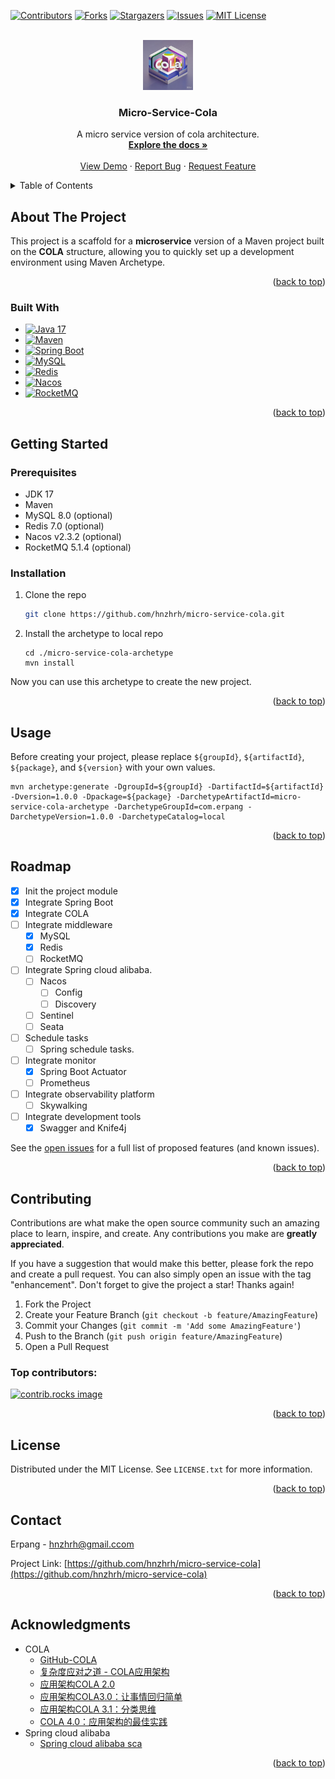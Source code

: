 <!-- Improved compatibility of back to top link: See: https://github.com/hnzhrh/micro-service-cola/pull/73 -->
<a id="readme-top"></a>
<!--
*** Thanks for checking out the Best-README-Template. If you have a suggestion
*** that would make this better, please fork the repo and create a pull request
*** or simply open an issue with the tag "enhancement".
*** Don't forget to give the project a star!
*** Thanks again! Now go create something AMAZING! :D
-->



<!-- PROJECT SHIELDS -->
<!--
*** I'm using markdown "reference style" links for readability.
*** Reference links are enclosed in brackets [ ] instead of parentheses ( ).
*** See the bottom of this document for the declaration of the reference variables
*** for contributors-url, forks-url, etc. This is an optional, concise syntax you may use.
*** https://www.markdownguide.org/basic-syntax/#reference-style-links
-->
[![Contributors][contributors-shield]][contributors-url]
[![Forks][forks-shield]][forks-url]
[![Stargazers][stars-shield]][stars-url]
[![Issues][issues-shield]][issues-url]
[![MIT License][license-shield]][license-url]



<!-- PROJECT LOGO -->
<br />
<div align="center">
  <a href="https://github.com/hnzhrh/micro-service-cola">
    <img src="images/logo.png" alt="Logo" width="80" height="80">
  </a>

  <h3 align="center">Micro-Service-Cola</h3>

  <p align="center">
    A micro service version of cola architecture.
    <br />
    <a href="https://github.com/hnzhrh/micro-service-cola"><strong>Explore the docs »</strong></a>
    <br />
    <br />
    <a href="https://github.com/hnzhrh/micro-service-cola">View Demo</a>
    ·
    <a href="https://github.com/hnzhrh/micro-service-cola/issues/new?labels=bug&template=bug-report---.md">Report Bug</a>
    ·
    <a href="https://github.com/hnzhrh/micro-service-cola/issues/new?labels=enhancement&template=feature-request---.md">Request Feature</a>
  </p>
</div>



<!-- TABLE OF CONTENTS -->
<details>
  <summary>Table of Contents</summary>
  <ol>
    <li>
      <a href="#about-the-project">About The Project</a>
      <ul>
        <li><a href="#built-with">Built With</a></li>
      </ul>
    </li>
    <li>
      <a href="#getting-started">Getting Started</a>
      <ul>
        <li><a href="#prerequisites">Prerequisites</a></li>
        <li><a href="#installation">Installation</a></li>
      </ul>
    </li>
    <li><a href="#usage">Usage</a></li>
    <li><a href="#roadmap">Roadmap</a></li>
    <li><a href="#contributing">Contributing</a></li>
    <li><a href="#license">License</a></li>
    <li><a href="#contact">Contact</a></li>
    <li><a href="#acknowledgments">Acknowledgments</a></li>
  </ol>
</details>



<!-- ABOUT THE PROJECT -->
## About The Project

This project is a scaffold for a **microservice** version of a Maven project built on the **COLA** structure, allowing you to quickly set up a development environment using Maven Archetype.

<p align="right">(<a href="#readme-top">back to top</a>)</p>



### Built With

* [![Java 17][JDK]][JDK-url]
* [![Maven][Maven]][Maven-url]
* [![Spring Boot][SpringBoot]][SpringBoot-url]
* [![MySQL][MySQL]][MySQL-url]
* [![Redis][Redis]][Redis-url]
* [![Nacos][Nacos]][Nacos-url]
* [![RocketMQ][RocketMQ]][RocketMQ-url]

<p align="right">(<a href="#readme-top">back to top</a>)</p>



<!-- GETTING STARTED -->
## Getting Started

### Prerequisites

* JDK 17
* Maven
* MySQL 8.0 (optional)
* Redis 7.0 (optional)
* Nacos v2.3.2 (optional)
* RocketMQ 5.1.4 (optional)

### Installation

1. Clone the repo
   ```sh
   git clone https://github.com/hnzhrh/micro-service-cola.git
   ```
2. Install the archetype to local repo
   ```shell
   cd ./micro-service-cola-archetype
   mvn install
   ```
Now you can use this archetype to create the new project.

<p align="right">(<a href="#readme-top">back to top</a>)</p>



<!-- USAGE EXAMPLES -->
## Usage

Before creating your project, please replace `${groupId}`, `${artifactId}`, `${package}`, and `${version}` with your own values.

```shell
mvn archetype:generate -DgroupId=${groupId} -DartifactId=${artifactId} -Dversion=1.0.0 -Dpackage=${package} -DarchetypeArtifactId=micro-service-cola-archetype -DarchetypeGroupId=com.erpang -DarchetypeVersion=1.0.0 -DarchetypeCatalog=local
```



[//]: # (_For more examples, please refer to the [Documentation]&#40;https://example.com&#41;_)

<p align="right">(<a href="#readme-top">back to top</a>)</p>



<!-- ROADMAP -->
## Roadmap

- [x] Init the project module
- [x] Integrate Spring Boot
- [x] Integrate COLA
- [ ] Integrate middleware
  - [x] MySQL
  - [x] Redis
  - [ ] RocketMQ
- [ ] Integrate Spring cloud alibaba.
  - [ ] Nacos
    - [ ] Config
    - [ ] Discovery
  - [ ] Sentinel
  - [ ] Seata
- [ ] Schedule tasks
  - [ ] Spring schedule tasks.
- [ ] Integrate monitor
  - [x] Spring Boot Actuator
  - [ ] Prometheus
- [ ] Integrate observability platform
  - [ ] Skywalking
- [ ] Integrate development tools
  - [x] Swagger and Knife4j

See the [open issues](https://github.com/hnzhrh/micro-service-cola/issues) for a full list of proposed features (and known issues).

<p align="right">(<a href="#readme-top">back to top</a>)</p>



<!-- CONTRIBUTING -->
## Contributing

Contributions are what make the open source community such an amazing place to learn, inspire, and create. Any contributions you make are **greatly appreciated**.

If you have a suggestion that would make this better, please fork the repo and create a pull request. You can also simply open an issue with the tag "enhancement".
Don't forget to give the project a star! Thanks again!

1. Fork the Project
2. Create your Feature Branch (`git checkout -b feature/AmazingFeature`)
3. Commit your Changes (`git commit -m 'Add some AmazingFeature'`)
4. Push to the Branch (`git push origin feature/AmazingFeature`)
5. Open a Pull Request

### Top contributors:

<a href="https://github.com/hnzhrh/micro-service-cola/graphs/contributors">
  <img src="https://contrib.rocks/image?repo=hnzhrh/micro-service-cola" alt="contrib.rocks image" />
</a>

<p align="right">(<a href="#readme-top">back to top</a>)</p>



<!-- LICENSE -->
## License

Distributed under the MIT License. See `LICENSE.txt` for more information.

<p align="right">(<a href="#readme-top">back to top</a>)</p>



<!-- CONTACT -->
## Contact

Erpang - hnzhrh@gmail.ccom

Project Link: [https://github.com/hnzhrh/micro-service-cola](https://github.com/hnzhrh/micro-service-cola)

<p align="right">(<a href="#readme-top">back to top</a>)</p>



<!-- ACKNOWLEDGMENTS -->
## Acknowledgments

* COLA
  * [GitHub-COLA](https://github.com/alibaba/COLA)
  * [复杂度应对之道 - COLA应用架构](https://blog.csdn.net/significantfrank/article/details/85785565)
  * [应用架构COLA 2.0](https://blog.csdn.net/significantfrank/article/details/100074716)
  * [应用架构COLA3.0：让事情回归简单](https://blog.csdn.net/significantfrank/article/details/106976804)
  * [应用架构COLA 3.1：分类思维](https://blog.csdn.net/significantfrank/article/details/109529311)
  * [COLA 4.0：应用架构的最佳实践](https://blog.csdn.net/significantfrank/article/details/110934799)
* Spring cloud alibaba
  * [Spring cloud alibaba sca](https://sca.aliyun.com/?spm=5176.29160081.0.0.6df9122ewcKeb1)

<p align="right">(<a href="#readme-top">back to top</a>)</p>



<!-- MARKDOWN LINKS & IMAGES -->
<!-- https://www.markdownguide.org/basic-syntax/#reference-style-links -->
[contributors-shield]: https://img.shields.io/github/contributors/hnzhrh/micro-service-cola.svg?style=for-the-badge
[contributors-url]: https://github.com/hnzhrh/micro-service-cola/graphs/contributors
[forks-shield]: https://img.shields.io/github/forks/hnzhrh/micro-service-cola.svg?style=for-the-badge
[forks-url]: https://github.com/hnzhrh/micro-service-cola/network/members
[stars-shield]: https://img.shields.io/github/stars/hnzhrh/micro-service-cola.svg?style=for-the-badge
[stars-url]: https://github.com/hnzhrh/micro-service-cola/stargazers
[issues-shield]: https://img.shields.io/github/issues/hnzhrh/micro-service-cola.svg?style=for-the-badge
[issues-url]: https://github.com/hnzhrh/micro-service-cola/issues
[license-shield]: https://img.shields.io/github/license/hnzhrh/micro-service-cola.svg?style=for-the-badge
[license-url]: https://github.com/hnzhrh/micro-service-cola/blob/master/LICENSE.txt

[JDK]: https://img.shields.io/badge/OpenJDK-17-grey?style=for-the-badge&logo=openjdk&logoColor=white&labelColor=grey
[JDK-url]: https://openjdk.org/
[Maven]: https://img.shields.io/badge/Maven-3.9.8-C71A36?style=for-the-badge&logo=apachemaven&logoColor=C71A36&labelColor=grey
[Maven-url]: https://maven.apache.org/
[SpringBoot]: https://img.shields.io/badge/SpringBoot-3.2.4-6DB33F?style=for-the-badge&logo=springboot&logoColor=6DB33F&labelColor=grey
[SpringBoot-url]: https://spring.io/projects/spring-boot
[MySQL]: https://img.shields.io/badge/MySQL-8.0-4479A1?style=for-the-badge&logo=mysql&logoColor=4479A1&labelColor=grey
[MySQL-url]: https://www.mysql.com/
[Redis]: https://img.shields.io/badge/Redis-7.0-FF4438?style=for-the-badge&logo=mysql&logoColor=FF4438&labelColor=grey
[Redis-url]: https://redis.io/
[Nacos]: https://img.shields.io/badge/Nacos-v2.3.2-black?style=for-the-badge&labelColor=grey
[Nacos-url]: https://nacos.io/
[RocketMQ]: https://img.shields.io/badge/RocketMQ-5.1.4-D77310?style=for-the-badge&logo=apacherocketmq&logoColor=#D77310&labelColor=grey
[RocketMQ-url]: https://rocketmq.apache.org/

